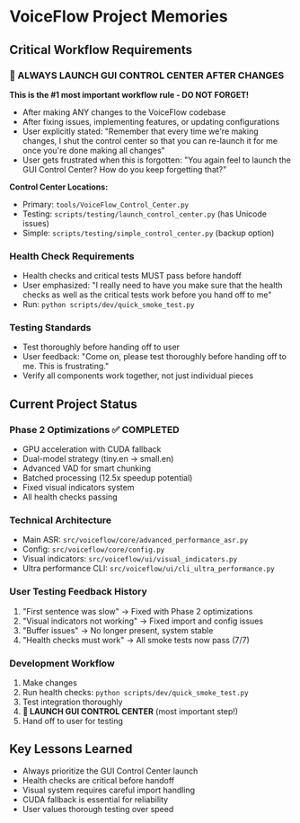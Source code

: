 # VoiceFlow Project Memories

## Critical Workflow Requirements

### 🚨 ALWAYS LAUNCH GUI CONTROL CENTER AFTER CHANGES
**This is the #1 most important workflow rule - DO NOT FORGET!**

- After making ANY changes to the VoiceFlow codebase
- After fixing issues, implementing features, or updating configurations
- User explicitly stated: "Remember that every time we're making changes, I shut the control center so that you can re-launch it for me once you're done making all changes"
- User gets frustrated when this is forgotten: "You again feel to launch the GUI Control Center? How do you keep forgetting that?"

**Control Center Locations:**
- Primary: `tools/VoiceFlow_Control_Center.py`
- Testing: `scripts/testing/launch_control_center.py` (has Unicode issues)
- Simple: `scripts/testing/simple_control_center.py` (backup option)

### Health Check Requirements
- Health checks and critical tests MUST pass before handoff
- User emphasized: "I really need to have you make sure that the health checks as well as the critical tests work before you hand off to me"
- Run: `python scripts/dev/quick_smoke_test.py`

### Testing Standards
- Test thoroughly before handing off to user
- User feedback: "Come on, please test thoroughly before handing off to me. This is frustrating."
- Verify all components work together, not just individual pieces

## Current Project Status

### Phase 2 Optimizations ✅ COMPLETED
- GPU acceleration with CUDA fallback
- Dual-model strategy (tiny.en → small.en)
- Advanced VAD for smart chunking
- Batched processing (12.5x speedup potential)
- Fixed visual indicators system
- All health checks passing

### Technical Architecture
- Main ASR: `src/voiceflow/core/advanced_performance_asr.py`
- Config: `src/voiceflow/core/config.py`
- Visual indicators: `src/voiceflow/ui/visual_indicators.py`
- Ultra performance CLI: `src/voiceflow/ui/cli_ultra_performance.py`

### User Testing Feedback History
1. "First sentence was slow" → Fixed with Phase 2 optimizations
2. "Visual indicators not working" → Fixed import and config issues
3. "Buffer issues" → No longer present, system stable
4. "Health checks must work" → All smoke tests now pass (7/7)

### Development Workflow
1. Make changes
2. Run health checks: `python scripts/dev/quick_smoke_test.py`
3. Test integration thoroughly
4. **🚨 LAUNCH GUI CONTROL CENTER** (most important step!)
5. Hand off to user for testing

## Key Lessons Learned
- Always prioritize the GUI Control Center launch
- Health checks are critical before handoff
- Visual system requires careful import handling
- CUDA fallback is essential for reliability
- User values thorough testing over speed